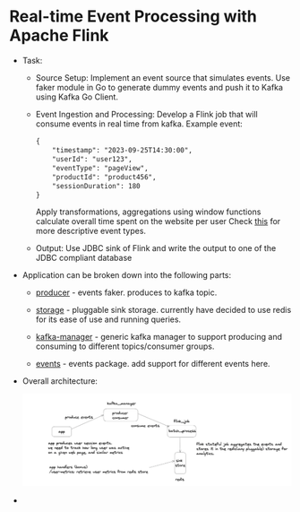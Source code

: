 #  Real-time Event Processing with Apache Flink

* Task:

    * Source Setup:
        Implement an event source that simulates events. Use faker module in Go to generate dummy events and push it to Kafka using Kafka Go Client.
    * Event Ingestion and Processing: 
        Develop a Flink job that will consume events in real time from kafka.
        Example event:
        ```
        {
            "timestamp": "2023-09-25T14:30:00",
            "userId": "user123",
            "eventType": "pageView",
            "productId": "product456",
            "sessionDuration": 180
        }
        ```
        Apply transformations, aggregations using window functions calculate overall time spent on the website per user
        Check [this](./events/events.md) for more descriptive event types.

    * Output: Use JDBC sink of Flink and write the output to one of the JDBC compliant database  

* Application can be broken down into the following parts:
    * [producer](./src_producer.go) - events faker. produces to kafka topic.

    * [storage](./storage/) - pluggable sink storage. currently have decided to use redis for its ease of use and running queries.

    * [kafka-manager](./kafka_manager/) - generic kafka manager to support producing and consuming to different topics/consumer groups.

    * [events](./events/) - events package. add support for different events here.

* Overall architecture:

    ![architecture](datakaveri.png)

* 